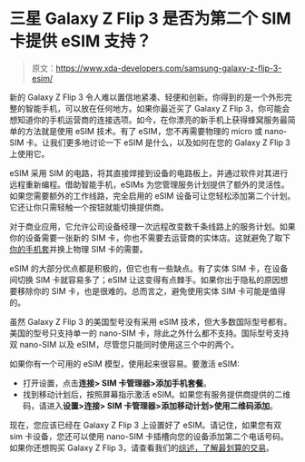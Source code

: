 # 三星 Galaxy Z Flip 3 是否为第二个 SIM 卡提供 eSIM 支持？

> 原文：<https://www.xda-developers.com/samsung-galaxy-z-flip-3-esim/>

新的 Galaxy Z Flip 3 令人难以置信地紧凑、轻便和创新。你得到的是一个外形完整的智能手机，可以放在任何地方。如果你最近买了 Galaxy Z Flip 3，你可能会想知道你的手机运营商的连接选项。如今，在你漂亮的新手机上获得蜂窝服务最简单的方法就是使用 eSIM 技术。有了 eSIM，您不再需要物理的 micro 或 nano-SIM 卡。让我们更多地讨论一下 eSIM 是什么，以及如何在您的 Galaxy Z Flip 3 上使用它。

eSIM 采用 SIM 的电路，将其直接焊接到设备的电路板上，并通过软件对其进行远程重新编程。借助智能手机，eSIMs 为您管理服务计划提供了额外的灵活性。如果您需要额外的工作线路，完全启用的 eSIM 设备可让您轻松添加第二个计划。它还让你只需轻触一个按钮就能切换提供商。

对于商业应用，它允许公司设备经理一次远程改变数千条线路上的服务计划。如果你的设备需要一张新的 SIM 卡，你也不需要去运营商的实体店。这就避免了取下[你的手机套](https://www.xda-developers.com/best-samsung-galaxy-z-flip-3-cases/)并换上物理 SIM 卡的需要。

eSIM 的大部分优点都是积极的，但它也有一些缺点。有了实体 SIM 卡，在设备间切换 SIM 卡就容易多了；eSIM 让这变得有点棘手。如果你出于隐私的原因想要移除你的 SIM 卡，也是很难的。总而言之，避免使用实体 SIM 卡可能是值得的。

虽然 Galaxy Z Flip 3 的美国型号没有采用 eSIM 技术，但大多数国际型号都有。美国的型号只支持单一的 nano-SIM 卡，除此之外什么都不支持。国际型号支持双 nano-SIM 以及 eSIM，尽管您只能同时使用这三个中的两个。

如果你有一个可用的 eSIM 模型，使用起来很容易。要激活 eSIM:

*   打开设置，点击**连接> SIM 卡管理器>添加手机套餐**。
*   找到移动计划后，按照屏幕指示激活 eSIM。如果您有服务提供商提供的二维码，请进入**设置>连接> SIM 卡管理器>添加移动计划>使用二维码添加**。

现在，您应该已经在 Galaxy Z Flip 3 上设置好了 eSIM。请记住，如果您有双 sim 卡设备，您还可以使用 nano-SIM 卡插槽向您的设备添加第二个电话号码。如果你还想购买 Galaxy Z Flip 3，请查看我们的[综述，了解最划算的交易](https://www.xda-developers.com/best-galaxy-z-flip-3-deals/)。
